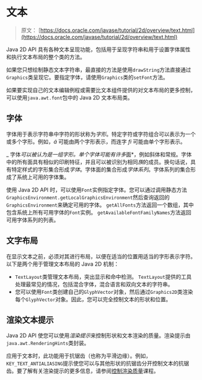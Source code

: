 # 文本

> 原文： [https://docs.oracle.com/javase/tutorial/2d/overview/text.html](https://docs.oracle.com/javase/tutorial/2d/overview/text.html)

Java 2D API 具有各种文本呈现功能，包括用于呈现字符串和用于设置字体属性和执行文本布局的整个类的方法。

如果您只想绘制静态文本字符串，最直接的方法是使用`drawString`方法直接通过`Graphics`类呈现它。要指定字体，请使用`Graphics`类的`setFont`方法。

如果要实现自己的文本编辑例程或需要比文本组件提供的对文本布局的更多控制，可以使用`java.awt.font`包中的 Java 2D 文本布局类。

## 字体

字体用于表示字符串中字符的形状称为*字形*。特定字符或字符组合可以表示为一个或多个字形。例如，_á_ 可能由两个字形表示，而连字 _fi_ 可能由单个字形表示。

_ 字体*可以被认为是一组字形。单个字体可能有许多*面*，例如斜体和常规。字体中的所有面具有相似的印刷特征，并且可以被识别为相同*族*的成员。换句话说，具有特定样式的字形集合形成*字体*。字体面的集合形成*字体系列*。字体系列的集合形成了系统上可用的字体集。

使用 Java 2D API 时，可以使用`Font`实例指定字体。您可以通过调用静态方法`GraphicsEnvironment.getLocalGraphicsEnvironment`然后查询返回的`GraphicsEnvironment`来确定可用的字体。 `getAllFonts`方法返回一个数组，其中包含系统上所有可用字体的`Font`实例。 `getAvailableFontFamilyNames`方法返回可用字体系列的列表。

## 文字布局

在显示文本之前，必须对其进行布局，以便在适当的位置用适当的字形表示字符。以下是两个用于管理文本布局的 Java 2D 机制：

*   `TextLayout`类管理文本布局，突出显示和命中检测。 `TextLayout`提供的工具处理最常见的情况，包括混合字体，混合语言和双向文本的字符串。
*   您可以使用`Font`类创建自己的`GlyphVector`对象，然后通过`Graphics2D`类渲染每个`GlyphVector`对象。因此，您可以完全控制文本的形状和位置。

## 渲染文本提示

Java 2D API 使您可以使用*渲染提示*来控制形状和文本渲染的质量。渲染提示由`java.awt.RenderingHints`类封装。

应用于文本时，此功能用于抗锯齿（也称为平滑边缘）。例如，`KEY_TEXT_ANTIALIASING`提示使您可以与其他形状的抗锯齿分开控制文本的抗锯齿。要了解有关渲染提示的更多信息，请参阅[控制渲染质量](../advanced/quality.html)课程。